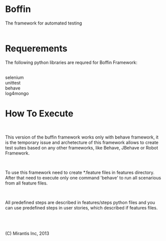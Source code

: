 Boffin
======

The framework for automated testing
<br><br>


Requerements
======
<p>The following python libraries are requred for Boffin Framework:</p>

 <br>selenium
 <br>unittest
 <br>behave
 <br>log4mongo


How To Execute
======
<br><p>This version of the buffin framework works only with behave framework,
it is the temporary issue and archetecture of this framework allows
to create test suites based on any other frameworks, like Behave,
JBehave or Robot Framework.</p>

<br><p>To use this framework need to create *.feature files in features directory.
After that need to execute only one command 'behave' to run all scenarious
from all feature files.</p>

<br><p>All predefined steps are described in features/steps python files and you
can use predefined steps in user stories, which described if features files.</p>



<br><br><br>
(C) Mirantis Inc, 2013
